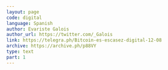 ```yaml
---
layout: page
code: digital
language: Spanish
author: Evariste Galois
author_url: https://twitter.com/_Galois
link: https://telegra.ph/Bitcoin-es-escasez-digital-12-08
archive: https://archive.ph/p88VY
type: text
part: 1
---
```

